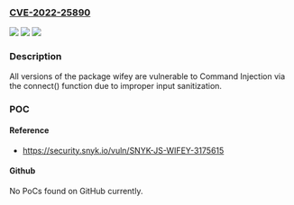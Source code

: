 ### [CVE-2022-25890](https://cve.mitre.org/cgi-bin/cvename.cgi?name=CVE-2022-25890)
![](https://img.shields.io/static/v1?label=Product&message=wifey&color=blue)
![](https://img.shields.io/static/v1?label=Version&message=n%2Fa&color=blue)
![](https://img.shields.io/static/v1?label=Vulnerability&message=Command%20Injection&color=brighgreen)

### Description

All versions of the package wifey are vulnerable to Command Injection via the connect() function due to improper input sanitization.

### POC

#### Reference
- https://security.snyk.io/vuln/SNYK-JS-WIFEY-3175615

#### Github
No PoCs found on GitHub currently.

